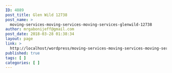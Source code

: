 ```yaml
---
ID: 4889
post_title: Glen Wild 12738
post_name: >
  moving-services-moving-services-moving-services-glenwild-12738
author: mrgabonijeff@gmail.com
post_date: 2018-03-28 01:38:34
layout: page
link: >
  http://localhost/wordpress/moving-services-moving-services-moving-services-glenwild-12738/
published: true
tags: [ ]
categories: [ ]
---
```

